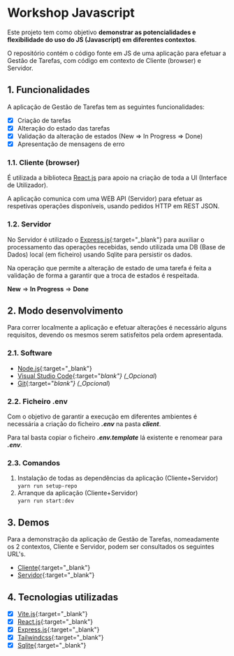 # Workshop Javascript

Este projeto tem como objetivo **demonstrar as potencialidades e flexibilidade do uso do JS (Javascript) em diferentes contextos**.

O repositório contém o código fonte em JS de uma aplicação para efetuar a Gestão de Tarefas, com código em contexto de Cliente (browser) e Servidor.

## 1. Funcionalidades

A aplicação de Gestão de Tarefas tem as seguintes funcionalidades:

- [x] Criação de tarefas
- [x] Alteração do estado das tarefas
- [x] Validação da alteração de estados (New => In Progress => Done)
- [x] Apresentação de mensagens de erro

### 1.1. Cliente (browser)

É utilizada a biblioteca <a href="https://reactjs.org" target="_blank">React.js</a> para apoio na criação de toda a UI (Interface de Utilizador).

A aplicação comunica com uma WEB API (Servidor) para efetuar as respetivas operações disponíveis, usando pedidos HTTP em REST JSON.

### 1.2. Servidor

No Servidor é utilizado o [Express.js](https://expressjs.com){:target="\_blank"} para auxiliar o processamento das operações recebidas, sendo utilizada uma DB (Base de Dados) local (em ficheiro) usando Sqlite para persistir os dados.

Na operação que permite a alteração de estado de uma tarefa é feita a validação de forma a garantir que a troca de estados é respeitada.

**New** => **In Progress** => **Done**

## 2. Modo desenvolvimento

Para correr localmente a aplicação e efetuar alterações é necessário alguns requisitos, devendo os mesmos serem satisfeitos pela ordem apresentada.

### 2.1. Software

- [Node.js](https://nodejs.org){:target="\_blank"}
- [Visual Studio Code](https://code.visualstudio.com){:target="_blank"} (\_Opcional_)
- [Git](https://git-scm.com){:target="_blank"} (\_Opcional_)

### 2.2. Ficheiro .env

Com o objetivo de garantir a execução em diferentes ambientes é necessária a criação do ficheiro **_.env_** na pasta **_client_**.

Para tal basta copiar o ficheiro **_.env.template_** lá existente e renomear para **_.env_**.

### 2.3. Comandos

1. Instalação de todas as dependências da aplicação (Cliente+Servidor)<br>`yarn run setup-repo`
2. Arranque da aplicação (Cliente+Servidor)<br>`yarn run start:dev`

## 3. Demos

Para a demonstração da aplicação de Gestão de Tarefas, nomeadamente os 2 contextos, Cliente e Servidor, podem ser consultados os seguintes URL's.

- [Cliente](https://js-workshop.netlify.app){:target="\_blank"}
- [Servidor](https://js-workshop.herokuapp.com){:target="\_blank"}

## 4. Tecnologias utilizadas

- [x] [Vite.js](https://vitejs.dev){:target="\_blank"}
- [x] [React.js](https://reactjs.org){:target="\_blank"}
- [x] [Express.js](https://expressjs.com){:target="\_blank"}
- [x] [Tailwindcss](https://tailwindcss.com){:target="\_blank"}
- [x] [Sqlite](https://www.sqlite.org){:target="\_blank"}
